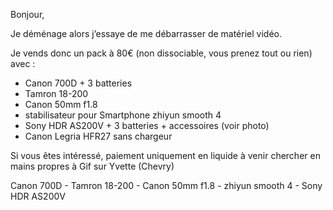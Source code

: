 Bonjour, 

Je déménage alors j’essaye de me débarrasser de matériel vidéo. 

Je vends donc un pack à 80€ (non dissociable, vous prenez tout ou rien) avec : 
- Canon 700D + 3 batteries 
- Tamron 18-200
- Canon 50mm f1.8 
- stabilisateur pour Smartphone zhiyun smooth 4 
- Sony HDR AS200V + 3 batteries + accessoires (voir photo) 
- Canon Legria HFR27 sans chargeur 

Si vous êtes intéressé, paiement uniquement en liquide à venir chercher en mains propres à Gif sur Yvette (Chevry)


Canon 700D - Tamron 18-200 - Canon 50mm f1.8 - zhiyun smooth 4 - Sony HDR AS200V
